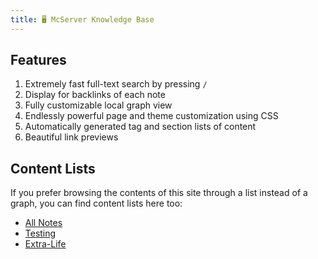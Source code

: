 ```yaml
---
title: 🖥️ McServer Knowledge Base
---
```

## Features
1. Extremely fast full-text search by pressing `/`
2. Display for backlinks of each note
3. Fully customizable local graph view
4. Endlessly powerful page and theme customization using CSS
5. Automatically generated tag and section lists of content
6. Beautiful link previews

## Content Lists
If you prefer browsing the contents of this site through a list instead of a graph, you can find content lists here too:

- [All Notes](/notes)
- [Testing](/tags/testing)
- [Extra-Life](/tags/Extra-Life)
